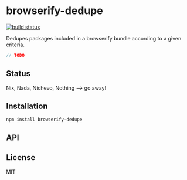 # browserify-dedupe
[![build status](https://secure.travis-ci.org/thlorenz/browserify-dedupe.png)](http://travis-ci.org/thlorenz/browserify-dedupe)



Dedupes packages included in a browserify bundle according to a given criteria.

```js
// TODO
```

## Status

Nix, Nada, Nichevo, Nothing --> go away!
## Installation

    npm install browserify-dedupe

## API


## License

MIT
